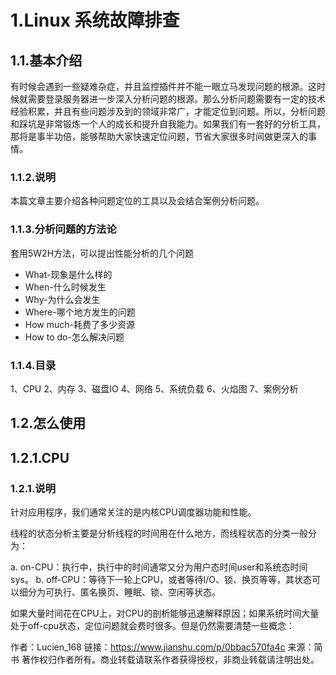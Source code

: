 # 1.Linux 系统故障排查
## 1.1.基本介绍
有时候会遇到一些疑难杂症，并且监控插件并不能一眼立马发现问题的根源。这时候就需要登录服务器进一步深入分析问题的根源。那么分析问题需要有一定的技术经验积累，并且有些问题涉及到的领域非常广，才能定位到问题。所以，分析问题和踩坑是非常锻炼一个人的成长和提升自我能力。如果我们有一套好的分析工具，那将是事半功倍，能够帮助大家快速定位问题，节省大家很多时间做更深入的事情。

### 1.1.2.说明
本篇文章主要介绍各种问题定位的工具以及会结合案例分析问题。

### 1.1.3.分析问题的方法论

套用5W2H方法，可以提出性能分析的几个问题

* What-现象是什么样的
* When-什么时候发生
* Why-为什么会发生
* Where-哪个地方发生的问题
* How much-耗费了多少资源
* How to do-怎么解决问题

### 1.1.4.目录
1、CPU
2、内存
3、磁盘IO
4、网络
5、系统负载
6、火焰图
7、案例分析

## 1.2.怎么使用

## 1.2.1.CPU

### 1.2.1.说明

针对应用程序，我们通常关注的是内核CPU调度器功能和性能。

线程的状态分析主要是分析线程的时间用在什么地方，而线程状态的分类一般分为：

a. on-CPU：执行中，执行中的时间通常又分为用户态时间user和系统态时间sys。
b. off-CPU：等待下一轮上CPU，或者等待I/O、锁、换页等等，其状态可以细分为可执行、匿名换页、睡眠、锁、空闲等状态。

如果大量时间花在CPU上，对CPU的剖析能够迅速解释原因；如果系统时间大量处于off-cpu状态，定位问题就会费时很多。但是仍然需要清楚一些概念：

作者：Lucien_168
链接：https://www.jianshu.com/p/0bbac570fa4c
来源：简书
著作权归作者所有。商业转载请联系作者获得授权，非商业转载请注明出处。